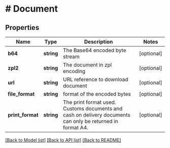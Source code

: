 # # Document

## Properties

Name | Type | Description | Notes
------------ | ------------- | ------------- | -------------
**b64** | **string** | The Base64 encoded byte stream | [optional]
**zpl2** | **string** | The document in zpl encoding | [optional]
**url** | **string** | URL reference to download document | [optional]
**file_format** | **string** | format of the encoded bytes | [optional]
**print_format** | **string** | The print format used. Customs documents and cash on delivery documents can only be returned in format A4. | [optional]

[[Back to Model list]](../../README.md#models) [[Back to API list]](../../README.md#endpoints) [[Back to README]](../../README.md)
